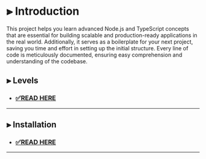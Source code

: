 # ⫸ Introduction

This project helps you learn advanced Node.js and TypeScript concepts that are essential for building scalable and
production-ready applications in the real world. Additionally, it serves as a boilerplate for your next project, saving
you time and effort in setting up the initial structure. Every line of code is meticulously documented, ensuring easy
comprehension and understanding of the codebase.

## ⫸ Levels

-  ### [✅READ HERE](./NOTE.md)

---

## ⫸ Installation

- ### [✅READ HERE](./START.md)

---